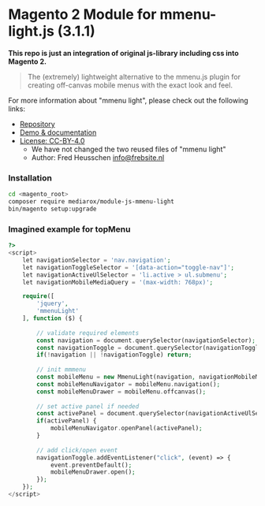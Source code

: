 # Magento 2 Module for mmenu-light.js (3.1.1)

**This repo is just an integration of original js-library including css into Magento 2.**

> The (extremely) lightweight alternative to the mmenu.js plugin for creating off-canvas mobile menus with the exact look and feel.

For more information about "mmenu light", please check out the following links:
* [Repository](https://github.com/FrDH/mmenu-light)
* [Demo & documentation](https://www.mmenujs.com/mmenu-light/)
* [License: CC-BY-4.0](https://creativecommons.org/licenses/by/4.0/)
  * We have not changed the two reused files of "mmenu light"
  * Author: Fred Heusschen <info@frebsite.nl>

### Installation

```bash
cd <magento_root>
composer require mediarox/module-js-mmenu-light
bin/magento setup:upgrade
```
### Imagined example for topMenu

```php
?>
<script>
    let navigationSelector = 'nav.navigation';
    let navigationToggleSelector = '[data-action="toggle-nav"]';
    let navigationActiveUlSelector = 'li.active > ul.submenu';
    let navigationMobileMediaQuery = '(max-width: 768px)';

    require([
        'jquery',
        'mmenuLight'
    ], function ($) {
    
        // validate required elements
        const navigation = document.querySelector(navigationSelector);
        const navigationToggle = document.querySelector(navigationToggleSelector);
        if(!navigation || !navigationToggle) return;
        
        // init mmmenu
        const mobileMenu = new MmenuLight(navigation, navigationMobileMediaQuery);
        const mobileMenuNavigator = mobileMenu.navigation();
        const mobileMenuDrawer = mobileMenu.offcanvas();
        
        // set active panel if needed
        const activePanel = document.querySelector(navigationActiveUlSelector);
        if(activePanel) {
            mobileMenuNavigator.openPanel(activePanel);
        }
        
        // add click/open event
        navigationToggle.addEventListener("click", (event) => {
            event.preventDefault();
            mobileMenuDrawer.open();
        });
    });
</script>
```